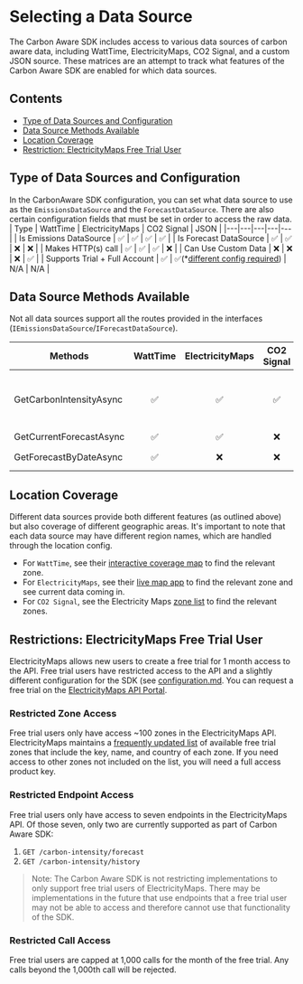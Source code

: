 # Selecting a Data Source

The Carbon Aware SDK includes access to various data sources of carbon aware
data, including WattTime, ElectricityMaps, CO2 Signal, and a custom JSON source.
These matrices are an attempt to track what features of the Carbon Aware SDK are
enabled for which data sources.

## Contents

- [Type of Data Sources and Configuration](#type-of-data-sources-and-configuration)
- [Data Source Methods Available](#data-source-methods-available)
- [Location Coverage](#location-coverage)
- [Restriction: ElectricityMaps Free Trial User](#restrictions-electricitymaps-free-trial-user)

## Type of Data Sources and Configuration

In the CarbonAware SDK configuration, you can set what data source to use as the
`EmissionsDataSource` and the `ForecastDataSource`. There are also certain
configuration fields that must be set in order to access the raw data. | Type |
WattTime | ElectricityMaps | CO2 Signal | JSON | |---|---|---|---|---| | Is
Emissions DataSource | &#9989; | &#9989; | &#9989; | &#9989; | | Is Forecast
DataSource | &#9989; | &#9989; | &#10060; | &#10060; | | Makes HTTP(s) call |
&#9989; | &#9989; | &#9989; | &#10060; | | Can Use Custom Data | &#10060; |
&#10060; | &#10060; | &#9989; | | Supports Trial + Full Account | &#9989; |
&#9989;(\*[different config required](./configuration.md#electricitymaps-configuration))
| N/A | N/A |

## Data Source Methods Available

Not all data sources support all the routes provided in the interfaces
(`IEmissionsDataSource`/`IForecastDataSource`).

| Methods | WattTime | ElectricityMaps | CO2 Signal| JSON | CLI Usage | Web Api Usage | SDK Usage |
| --- | :---: | :---: | :---: | :---: | :---: | :---: | :---: |
| GetCarbonIntensityAsync | &#9989; | &#9989; | &#9989; | &#9989; | `emissions` | `emissions/bylocation` or `emissions/bylocations` or `emissions/bylocations/best` or `emissions/average`&#8209;`carbon`&#8209;`intensity` or `emissions/average`&#8209;`carbon`&#8209;`intensity/batch` | `GetEmissionsDataAsync(...)` or `GetBestEmissionsDataAsync(...)` or `GetAverageCarbonIntensityDataAsync(...)` |
| GetCurrentForecastAsync | &#9989; | &#9989; | &#10060; | &#10060; | `emissions`&#8209;`forecasts` | `forecasts/current` | `GetCurrentForecastAsync(...)` |
| GetForecastByDateAsync | &#9989; | &#10060; | &#10060; | &#10060; | `emissions`&#8209;`forecasts`&#32;&#8209;&#8209;`requested`&#8209;`at` | `forecasts/batch` with `requestedAt` field | `GetForecastByDateAsync(...)` |


## Location Coverage

Different data sources provide both different features (as outlined above) but
also coverage of different geographic areas. It's important to note that each
data source may have different region names, which are handled through the
location config.

- For `WattTime`, see their
  [interactive coverage map](https://www.watttime.org/explorer) to find the
  relevant zone.
- For `ElectricityMaps`, see their
  [live map app](https://app.electricitymaps.com/map?utm_source=electricitymaps.com&utm_medium=website&utm_campaign=banner)
  to find the relevant zone and see current data coming in.
- For `CO2 Signal`, see the Electricity Maps
  [zone list](https://api.electricitymap.org/v3/zones) to find the relevant
  zones.

## Restrictions: ElectricityMaps Free Trial User

ElectricityMaps allows new users to create a free trial for 1 month access to
the API. Free trial users have restricted access to the API and a slightly
different configuration for the SDK (see
[configuration.md](./configuration.md#electricitymaps-configuration). You can
request a free trial on the
[ElectricityMaps API Portal](https://api-portal.electricitymaps.com/).

### Restricted Zone Access

Free trial users only have access ~100 zones in the ElectricityMaps API.
ElectricityMaps maintains a
[frequently updated list](https://docs.google.com/document/d/e/2PACX-1vTdYp8E5E3fNogL54ICf_UxfA_rZ_RPO4WKWI4ZANPSX25jCbvHtAxc-VrJt9HymeRHFcSGWXjhVHS0/pub)
of available free trial zones that include the key, name, and country of each
zone. If you need access to other zones not included on the list, you will need
a full access product key.

### Restricted Endpoint Access

Free trial users only have access to seven endpoints in the ElectricityMaps API.
Of those seven, only two are currently supported as part of Carbon Aware SDK:

1. `GET /carbon-intensity/forecast`
2. `GET /carbon-intensity/history`

> Note: The Carbon Aware SDK is not restricting implementations to only support
> free trial users of ElectricityMaps. There may be implementations in the
> future that use endpoints that a free trial user may not be able to access and
> therefore cannot use that functionality of the SDK.

### Restricted Call Access

Free trial users are capped at 1,000 calls for the month of the free trial. Any
calls beyond the 1,000th call will be rejected.
